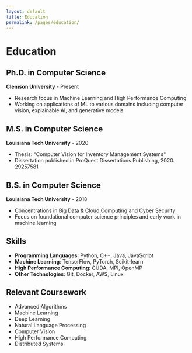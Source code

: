```yaml
---
layout: default
title: Education
permalink: /pages/education/
---
```


# Education

## Ph.D. in Computer Science
**Clemson University** - Present
- Research focus in Machine Learning and High Performance Computing
- Working on applications of ML to various domains including computer vision, explainable AI, and generative models

## M.S. in Computer Science
**Louisiana Tech University** - 2020
- Thesis: "Computer Vision for Inventory Management Systems"
- Dissertation published in ProQuest Dissertations Publishing, 2020. 29257581

## B.S. in Computer Science
**Louisiana Tech University** - 2018
- Concentrations in Big Data & Cloud Computing and Cyber Security
- Focus on foundational computer science principles and early work in machine learning

## Skills

- **Programming Languages**: Python, C++, Java, JavaScript
- **Machine Learning**: TensorFlow, PyTorch, Scikit-learn
- **High Performance Computing**: CUDA, MPI, OpenMP
- **Other Technologies**: Git, Docker, AWS, Linux

## Relevant Coursework

- Advanced Algorithms
- Machine Learning
- Deep Learning
- Natural Language Processing
- Computer Vision
- High Performance Computing
- Distributed Systems